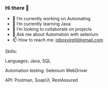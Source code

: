 ### Hi there 👋

- 🔭 I’m currently working on Automating 
- 🌱 I’m currently learning Java 
- 👯 I’m looking to collaborate on projects
- 💬 Ask me about Automation with selenium
- 📫 How to reach me: inboxvirgtil@gmail.com

Skills:

Languages: Java, SQL

Automation testing: Selenium WebDriver

API: Postman, SoapUI, RestAssured
